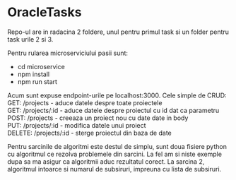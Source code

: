 # OracleTasks

Repo-ul are in radacina 2 foldere, unul pentru primul task si un folder pentru task urile 2 si 3.

Pentru rularea microserviciului pasii sunt:
- cd microservice
- npm install
- npm run start

Acum sunt expuse endpoint-urile pe localhost:3000. Cele simple de CRUD:  
GET: /projects - aduce datele despre toate proiectele  
GET: /projects/:id - aduce datele despre proiectul cu id dat ca parametru  
POST: /projects - creeaza un proiect nou cu date date in body   
PUT: /projects/:id - modifica datele unui proiect   
DELETE: /projects/:id - sterge proiectul din baza de date  


Pentru sarcinile de algoritmi este destul de simplu, sunt doua fisiere python cu algoritmul ce rezolva problemele din sarcini. La fel am si niste exemple dupa sa ma asigur ca algoritmii aduc rezultatul corect.
La sarcina 2, algoritmul intoarce si numarul de subsiruri, impreuna cu lista de subsiruri.
